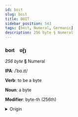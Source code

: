 ```yaml
---
id: boıt
slug: boıt
title: BOIT
sidebar_position: 543
tags: [boıt, Numeral, Germanic]
description: 256 byte § Numeral
---
```


### boıt&emsp;<span kind="abugida">ʋɽ̆ȷ</span>

*256 byte* **§** Numeral

**IPA**: /ˈbɑ.ɪt/

**Verb**: to be a byte

**Noun**: a byte

**Modifier**: byte-th (256th)

<details>
    <summary>Origin</summary>
    English byte /baɪt/<br/>
    <em>Germanic Language Family</em>
</details>
